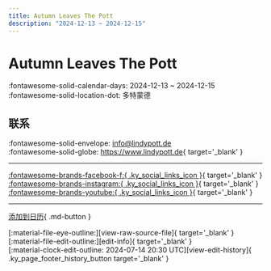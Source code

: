 ```yaml
---
title: Autumn Leaves The Pott
description: "2024-12-13 ~ 2024-12-15"
---
```


# Autumn Leaves The Pott 

:fontawesome-solid-calendar-days: 2024-12-13 ~ 2024-12-15  
:fontawesome-solid-location-dot: 多特蒙德  

## 联系

:fontawesome-solid-envelope: <info@lindypott.de>  
:fontawesome-solid-globe: <https://www.lindypott.de>{ target='_blank' }  

---

 [:fontawesome-brands-facebook-f:{ .ky_social_links_icon }](https://www.facebook.com/LindyPott.de){ target='_blank' } [:fontawesome-brands-instagram:{ .ky_social_links_icon }](https://instagram.com/lindypott.de){ target='_blank' } [:fontawesome-brands-youtube:{ .ky_social_links_icon }](https://youtube.com/@lindypott){ target='_blank' }

---

[添加到日历](https://swing.news/ics/zh-Hans/2024/de_DE/autumn-leaves-the-pott-2024.ics){ .md-button }

<div class="ky_page_footer" markdown>
<div class="ky_page_footer_trailing" markdown="span">
[:material-file-eye-outline:][view-raw-source-file]{ target='_blank' }
[:material-file-edit-outline:][edit-info]{ target='_blank' }
</div>
<div class="ky_page_footer_leading" markdown="span">
[:material-clock-edit-outline: 2024-07-14 20:30 UTC][view-edit-history]{ .ky_page_footer_history_button target='_blank' }
</div>
</div>

[view-raw-source-file]: https://github.com/swingdance/events/blob/main/2024/de_DE/autumn-leaves-the-pott-2024.json "查看原始源文件"
[edit-info]: https://github.com/swingdance/events/issues/new?assignees=&labels=update+event&projects=&template=03-update_entity.yml&title=%5B2024%2Fde_DE%5D%20Autumn%20Leaves%20The%20Pott&region=de_DE&year=2024&id=autumn-leaves-the-pott-2024&name=Autumn%20Leaves%20The%20Pott&org_id= "编辑信息"

[view-edit-history]: https://github.com/swingdance/events/commits/main/2024/de_DE/autumn-leaves-the-pott-2024.json "查看编辑历史"
